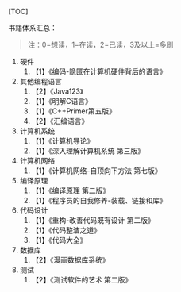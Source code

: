 [TOC]

书籍体系汇总：
> 注：0=想读，1=在读，2=已读，3及以上=多刷

1. 硬件
    1. 【1】《编码-隐匿在计算机硬件背后的语言》
2. 其他编程语言
    1. 【2】《Java123》
    2. 【1】《明解C语言》
    3. 【1】《C++Primer第五版》
    4. 【2】《汇编语言》
3. 计算机系统
    1. 【1】《计算机导论》
    2. 【1】《深入理解计算机系统 第三版》
4. 计算机网络
    1. 【1】《计算机网络-自顶向下方法 第七版》
5. 编译原理
    1. 【1】《编译原理 第二版》
    2. 【1】《程序员的自我修养-装载、链接和库》
6. 代码设计
    1. 【1】《重构-改善代码既有设计 第二版》
    2. 【1】《代码整洁之道》
    3. 【1】《代码大全》
7. 数据库
    1. 【2】《漫画数据库系统》
8. 测试
    1. 【2】《测试软件的艺术 第二版》